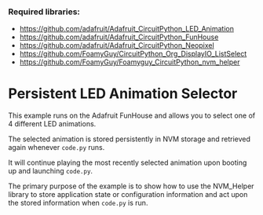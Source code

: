 ### Required libraries:
- https://github.com/adafruit/Adafruit_CircuitPython_LED_Animation
- https://github.com/adafruit/Adafruit_CircuitPython_FunHouse
- https://github.com/adafruit/Adafruit_CircuitPython_Neopixel
- https://github.com/FoamyGuy/CircuitPython_Org_DisplayIO_ListSelect
- https://github.com/FoamyGuy/Foamyguy_CircuitPython_nvm_helper

# Persistent LED Animation Selector

This example runs on the Adafruit FunHouse and allows you to select one of 4 different LED animations. 

The selected animation is stored persistently in NVM storage and retrieved again whenever `code.py` runs.

It will continue playing the most recently selected animation upon booting up and launching `code.py`.

The primary purpose of the example is to show how to use the NVM_Helper library to store application state or configuration information and act upon the stored information when `code.py` is run.
